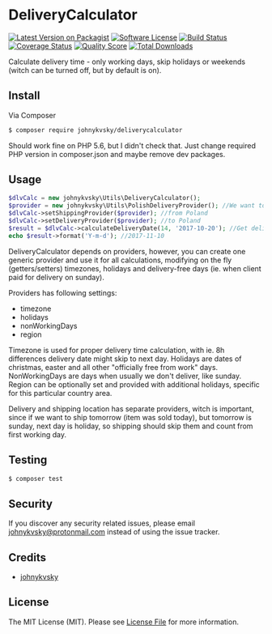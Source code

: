 # DeliveryCalculator

[![Latest Version on Packagist][ico-version]][link-packagist]
[![Software License][ico-license]](LICENSE.md)
[![Build Status][ico-travis]][link-travis]
[![Coverage Status][ico-scrutinizer]][link-scrutinizer]
[![Quality Score][ico-code-quality]][link-code-quality]
[![Total Downloads][ico-downloads]][link-downloads]

Calculate delivery time - only working days, skip holidays or weekends (witch can be turned off, but by default is on).

## Install

Via Composer

``` bash
$ composer require johnykvsky/deliverycalculator
```

Should work fine on PHP 5.6, but I didn't check that. Just change required PHP version in composer.json and maybe remove dev packages.

## Usage

``` php
$dlvCalc = new johnykvsky\Utils\DeliveryCalculator();
$provider = new johnykvsky\Utils\PolishDeliveryProvider(); //We want to ship/deliver in Poland
$dlvCalc->setShippingProvider($provider); //from Poland
$dlvCalc->setDeliveryProvider($provider); //to Poland
$result = $dlvCalc->calculateDeliveryDate(14, '2017-10-20'); //Get delivery date, shipping on 2017-10-20, deliver in 14 working days
echo $result->format('Y-m-d'); //2017-11-10
```

DeliveryCalculator depends on providers, however, you can create one generic provider and use it for all calculations, modifying on the fly (getters/setters) timezones, holidays and delivery-free days (ie. when client paid for delivery on sunday).

Providers has following settings:
- timezone
- holidays
- nonWorkingDays
- region

Timezone is used for proper delivery time calculation, with ie. 8h differences delivery date might skip to next day. Holidays are dates of christmas, easter and all other "officially free from work" days. NonWorkingDays are days when usually we don't deliver, like sunday. Region can be optionally set and provided with additional holidays, specific for this particular country area.

Delivery and shipping location has separate providers, witch is important, since if we want to ship tomorrow (item was sold today), but tomorrow is sunday, next day is holiday, so shipping should skip them and count from first working day.


## Testing

``` bash
$ composer test
```

## Security

If you discover any security related issues, please email johnykvsky@protonmail.com instead of using the issue tracker.

## Credits

- [johnykvsky][link-author]

## License

The MIT License (MIT). Please see [License File](LICENSE.md) for more information.

[ico-version]: https://img.shields.io/packagist/v/johnykvsky/DeliveryCalculator.svg?style=flat-square
[ico-license]: https://img.shields.io/badge/license-MIT-brightgreen.svg?style=flat-square
[ico-travis]: https://img.shields.io/travis/johnykvsky/DeliveryCalculator/master.svg?style=flat-square
[ico-scrutinizer]: https://img.shields.io/scrutinizer/coverage/g/johnykvsky/DeliveryCalculator.svg?style=flat-square
[ico-code-quality]: https://img.shields.io/scrutinizer/g/johnykvsky/DeliveryCalculator.svg?style=flat-square
[ico-downloads]: https://img.shields.io/packagist/dt/johnykvsky/DeliveryCalculator.svg?style=flat-square

[link-packagist]: https://packagist.org/packages/johnykvsky/DeliveryCalculator
[link-travis]: https://travis-ci.org/johnykvsky/DeliveryCalculator
[link-scrutinizer]: https://scrutinizer-ci.com/g/johnykvsky/DeliveryCalculator/code-structure
[link-code-quality]: https://scrutinizer-ci.com/g/johnykvsky/DeliveryCalculator
[link-downloads]: https://packagist.org/packages/johnykvsky/DeliveryCalculator
[link-author]: https://github.com/johnykvsky
